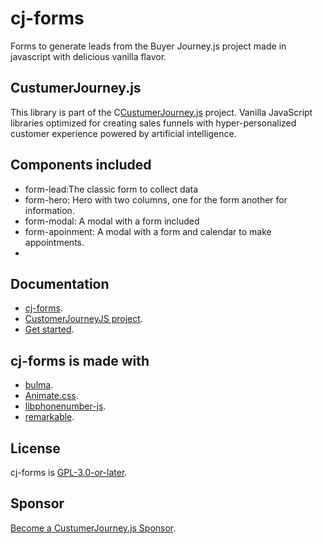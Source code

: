 # cj-forms
Forms to generate leads from the Buyer Journey.js project made in javascript with delicious vanilla flavor.
## CustumerJourney.js
This library is part of the C[CustumerJourney.js](https://customerjourney.ninja/) project. Vanilla JavaScript libraries optimized for creating sales funnels with hyper-personalized customer experience powered by artificial intelligence.
## Components included
- form-lead:The classic form to collect data
- form-hero: Hero with two columns, one for the form another for information.
- form-modal: A modal with a form included
- form-apoinment: A modal with a form and calendar to make appointments.
-
## Documentation 
- [cj-forms](https://customerjourney.ninja/documentation/forms/).
- [CustomerJourneyJS project](https://customerjourney.ninja/).
- [Get started](https://customerjourney.ninja/getting-started/).

## cj-forms is made with
- [bulma](https://bulma.io/).
- [Animate.css](https://animate.style/).
- [libphonenumber-js](https://gitlab.com/catamphetamine/libphonenumber-js).
- [remarkable](https://github.com/jonschlinkert/remarkable).

## License
cj-forms is [GPL-3.0-or-later](./LICENSE).
## Sponsor
[Become a CustumerJourney.js Sponsor](https://customerjourney.ninja/sponsor/).